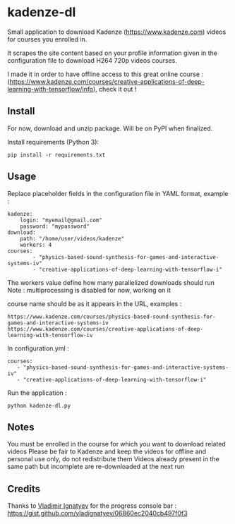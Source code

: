 kadenze-dl
===

Small application to download Kadenze (https://www.kadenze.com) videos for courses you enrolled in.

It scrapes the site content based on your profile information given in the configuration file to download H264 720p videos courses.

I made it in order to have offline access to this great online course : (https://www.kadenze.com/courses/creative-applications-of-deep-learning-with-tensorflow/info), check it out !


Install
---

For now, download and unzip package. Will be on PyPI when finalized.

Install requirements (Python 3):
  
    pip install -r requirements.txt

Usage 
---

Replace placeholder fields in the configuration file in YAML format, example :

    kadenze:
        login: "myemail@gmail.com"
        password: "mypassword"
    download:
        path: "/home/user/videos/kadenze"
        workers: 4
    courses:
            - "physics-based-sound-synthesis-for-games-and-interactive-systems-iv"
            - "creative-applications-of-deep-learning-with-tensorflow-i"

The workers value define how many parallelized downloads should run
Note : multiprocessing is disabled for now, working on it

course name should be as it appears in the URL, examples :

    https://www.kadenze.com/courses/physics-based-sound-synthesis-for-games-and-interactive-systems-iv
    https://www.kadenze.com/courses/creative-applications-of-deep-learning-with-tensorflow-iv

In configuration.yml :
    
    courses:
       - "physics-based-sound-synthesis-for-games-and-interactive-systems-iv"
       - "creative-applications-of-deep-learning-with-tensorflow-i"

Run the application :

	python kadenze-dl.py

Notes
---
You must be enrolled in the course for which you want to download related videos
Please be fair to Kadenze and keep the videos for offline and personal use only, do not redistribute them
Videos already present in the same path but incomplete are re-downloaded at the next run

Credits
---
Thanks to [Vladimir Ignatyev](https://gist.github.com/vladignatyev) for the progress console bar :
https://gist.github.com/vladignatyev/06860ec2040cb497f0f3
